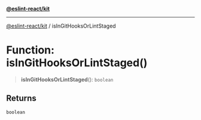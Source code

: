 [**@eslint-react/kit**](../README.md)

***

[@eslint-react/kit](../README.md) / isInGitHooksOrLintStaged

# Function: isInGitHooksOrLintStaged()

> **isInGitHooksOrLintStaged**(): `boolean`

## Returns

`boolean`
